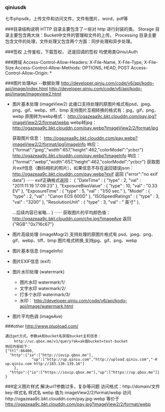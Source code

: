 ### qiniusdk
七牛phpsdk，上传文件和访问文件，文件有图片，word，pdf等


###目录结构说明
HTTP 目录主要包含了一些对 http 进行封装的类。
Storage 目录主要包含两大块：Bucket中文件的管理和文件的上传。
Processing 目录主要包含文件的处理，文件处理又包含两个方面：同步处理和异步处理。


###签权
上传鉴权，下载签权， 还是回调的签权 均使用类Qiniu\Auth


###跨域
Access-Control-Allow-Headers: X-File-Name, X-File-Type, X-File-Size
Access-Control-Allow-Methods: OPTIONS, HEAD, POST
Access-Control-Allow-Origin: *

###图片处理Api --数据处理
   http://developer.qiniu.com/code/v6/api/kodo-api/image/index.html
   http://developer.qiniu.com/code/v6/api/kodo-api/image/imageview2.html
- 图片基本处理 (imageView2)
    此接口支持处理的原图片格式有psd、jpeg、png、gif、webp、tiff、bmp
    支持图片互相转换的格式有：jpg，gif，png，webp
    原图转为webp格式：
        http://ogazeaa9c.bkt.clouddn.com/pay.jpg?imageView2/2/format/webp
    webp转jpg：
        http://ogazeaa9c.bkt.clouddn.com/pay.webp?imageView2/2/format/jpg

    获取图片信息：
	http://ogazeaa9c.bkt.clouddn.com/pay.webp?imageView2/2/format/jpg|imageInfo
	响应： {"format":"jpeg","width":657,"height":462,"colorModel":"ycbcr"}
	http://ogazeaa9c.bkt.clouddn.com/pay.webp?imageInfo
	响应： {"format":"webp","width":657,"height":462,"colorModel":"ycbcr"}
    获取图片exif信息（数码相机的照片），如果信息不存在返回错误json：
	http://ogazeaa9c.bkt.clouddn.com/pay.webp?exif  返回 {"error":"no exif data"}
······
exif正确格式返回：
 {
     "DateTime" : {
        "type" : 2,
        "val" : "2011:11:19 17:09:23"
     },
     "ExposureBiasValue" : {
        "type" : 10,
        "val" : "0.33 EV"
     },
     "ExposureTime" : {
        "type" : 5,
        "val" : "1/50 sec."
     },
     "Model" : {
        "type" : 2,
        "val" : "Canon EOS 600D"
     },
     "ISOSpeedRatings" : {
        "type" : 3,
        "val" : "3200"
     },
     "ResolutionUnit" : {
        "type" : 3,
        "val" : " 英寸"
     },

     ...后续内容已省略...
  }
······
	获取图片的平均颜色值： http://ogazeaa9c.bkt.clouddn.com/che.jpg?imageAve  返回 {"RGB":"0x716c67"}
- 图片高级处理 (imageMogr2)
    支持处理的原图片格式有 psd、jpeg、png、gif、webp、tiff、bmp
    图片格式转换,支持jpg、gif、png、webp
- 图片基本信息 (imageInfo)
- 图片EXIF信息 (exif)
- 图片水印处理 (watermark)
    - 图片水印 watermark/1/
    - 文字水印 watermark/2/
    - 打多个水印 watermark/3/
    - 水印： http://developer.qiniu.com/code/v6/api/kodo-api/image/watermark.html
- 图片平均色调 (imageAve)

###other
http://www.plupload.com/

``````
通过get方式，参数ak和bucket名获取bucket主机信息：
    http://uc.qbox.me/v1/query?ak=ak值bucket=test-bucket
响应内容如下：
{"ttl":86400,
  "http":{"io":["http://iovip.qbox.me"],
	        "up":["http://up.qiniu.com","http://upload.qiniu.com","-H up.qiniu.com http://183.136.139.16"]
	},
  "https":{"io":["https://iovip.qbox.me"],"up":["https://up.qbox.me"]}
}
``````
###定义图片样式
解决url?参数过多，复杂等问题
访问格式：http://domain/文件key-样式名
样式名 webp 值为 imageView2/2/format/webp
访问http://ogazeaa9c.bkt.clouddn.com/pay.jpg-webp 等价于
    http://ogazeaa9c.bkt.clouddn.com/pay.jpg?imageView2/2/format/webp
    

